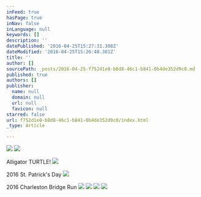 ```yaml
---
inFeed: true
hasPage: true
inNav: false
inLanguage: null
keywords: []
description: ''
datePublished: '2016-04-25T15:27:31.308Z'
dateModified: '2016-04-25T15:26:40.381Z'
title: ''
author: []
sourcePath: _posts/2016-04-25-f752d1e0-b8d8-46c1-b841-0b4de352d9c0.md
published: true
authors: []
publisher:
  name: null
  domain: null
  url: null
  favicon: null
starred: false
url: f752d1e0-b8d8-46c1-b841-0b4de352d9c0/index.html
_type: Article

---
```

![](https://the-grid-user-content.s3-us-west-2.amazonaws.com/ee6350ea-56cd-4c40-844b-e2b01a92920a.jpg)
![](https://the-grid-user-content.s3-us-west-2.amazonaws.com/c58102a0-49a7-403a-8dc3-5ebac9a3ce5c.jpg)

Alligator TURTLE!
![](https://the-grid-user-content.s3-us-west-2.amazonaws.com/8e01aaad-b39f-4115-b318-b1758a24ece9.jpg)

2016 St. Patrick's Day
![](https://the-grid-user-content.s3-us-west-2.amazonaws.com/a9e4b8ff-852f-4d47-aac4-46e4867a1bf5.png)

2016 Charleston Bridge Run
![](https://the-grid-user-content.s3-us-west-2.amazonaws.com/369e3dff-7796-4e39-bcb1-0f93c079e86c.jpg)
![](https://the-grid-user-content.s3-us-west-2.amazonaws.com/334b0038-b284-4589-a54c-c0ff7712b280.jpg)
![](https://the-grid-user-content.s3-us-west-2.amazonaws.com/27a36298-62e9-41d5-abdf-72f250c159e2.jpg)
![](https://the-grid-user-content.s3-us-west-2.amazonaws.com/e2374aef-232a-4601-9fc5-ad9b1796bd27.jpg)